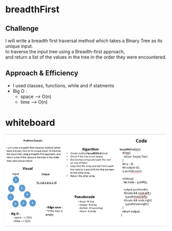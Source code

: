 # breadthFirst

## Challenge
I will write a breadth first traversal method which takes a Binary Tree as its unique input.  
to traverse the input tree using a Breadth-first approach,  
and return a list of the values in the tree in the order they were encountered.  



## Approach & Efficiency
- I used classes, functions, while and if statments 
- Big O : 
     - space --> O(n)
     - time --> O(n)

# whiteboard
![BFT](../../assets/breadthFirst.PNG)





